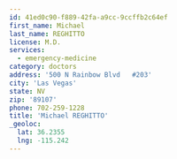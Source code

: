 ```yaml
---
id: 41ed0c90-f889-42fa-a9cc-9ccffb2c64ef
first_name: Michael
last_name: REGHITTO
license: M.D.
services:
  - emergency-medicine
category: doctors
address: '500 N Rainbow Blvd   #203'
city: 'Las Vegas'
state: NV
zip: '89107'
phone: 702-259-1228
title: 'Michael REGHITTO'
_geoloc:
  lat: 36.2355
  lng: -115.242
---
```

